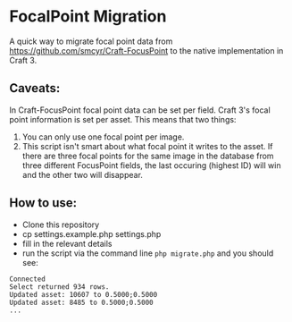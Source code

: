 # FocalPoint Migration

A quick way to migrate focal point data from https://github.com/smcyr/Craft-FocusPoint to the native implementation in Craft 3.

## Caveats:

In Craft-FocusPoint focal point data can be set per field. Craft 3's focal point information is set per asset. This means that two things:

1. You can only use one focal point per image.
2. This script isn't smart about what focal point it writes to the asset. If there are three focal points for the same image in the database from three different FocusPoint fields, the last occuring (highest ID) will win and the other two will disappear. 

## How to use:
- Clone this repository
- cp settings.example.php settings.php
- fill in the relevant details
- run the script via the command line `php migrate.php` and you should see:

```
Connected
Select returned 934 rows.
Updated asset: 10607 to 0.5000;0.5000
Updated asset: 8485 to 0.5000;0.5000
...
```
